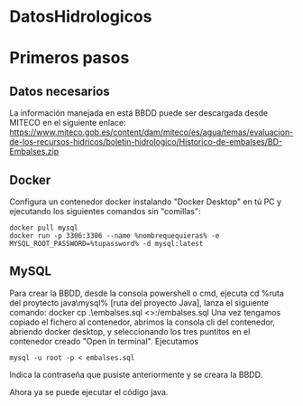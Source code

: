 # DatosHidrologicos

Primeros pasos
====================
## Datos necesarios
La información manejada en está BBDD puede ser descargada desde MITECO en el siguiente enlace:
https://www.miteco.gob.es/content/dam/miteco/es/agua/temas/evaluacion-de-los-recursos-hidricos/boletin-hidrologico/Historico-de-embalses/BD-Embalses.zip
## Docker
Configura un contenedor docker instalando "Docker Desktop" en tú PC y ejecutando los siguientes comandos sin "comillas":

	docker pull mysql
	docker run -p 3306:3306 --name %nombrequequieras% -e MYSQL_ROOT_PASSWORD=%tupassword% -d mysql:latest

## MySQL
Para crear la BBDD, desde la consola powershell o cmd, ejecuta cd %ruta del proytecto java\mysql% [ruta del proyecto Java], lanza el siguiente comando:
	docker cp .\embalses.sql <<containerId>>:/embalses.sql
Una vez tengamos copiado el fichero al contenedor, abrimos la consola cli del contenedor, abriendo docker desktop, y seleccionando los tres puntitos en el contenedor creado "Open in terminal". Ejecutamos

	mysql -u root -p < embalses.sql

Indica la contraseña que pusiste anteriormente y se creara la BBDD.

Ahora ya se puede ejecutar el código java.